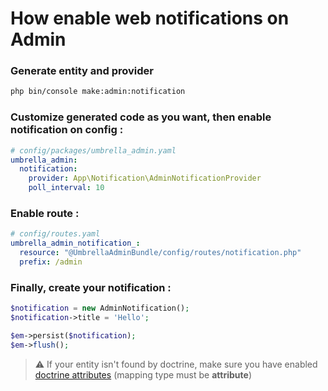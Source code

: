 # How enable web notifications on Admin

### Generate entity and provider
```bash
php bin/console make:admin:notification
```

### Customize generated code as you want, then enable notification on config :
```yaml
# config/packages/umbrella_admin.yaml
umbrella_admin:
  notification:
    provider: App\Notification\AdminNotificationProvider
    poll_interval: 10
```

### Enable route :
```yaml
# config/routes.yaml
umbrella_admin_notification_:
  resource: "@UmbrellaAdminBundle/config/routes/notification.php"
  prefix: /admin
```

### Finally, create your notification :
```php 
$notification = new AdminNotification();
$notification->title = 'Hello';

$em->persist($notification);
$em->flush();
```

> :warning: If your entity isn't found by doctrine, make sure you have enabled [doctrine attributes](https://symfony.com/bundles/DoctrineBundle/current/configuration.html#mapping-configuration) (mapping type must be **attribute**)
